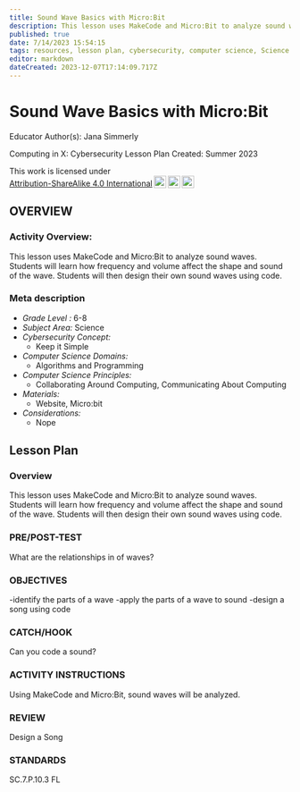 ```yaml
---
title: Sound Wave Basics with Micro:Bit
description: This lesson uses MakeCode and Micro:Bit to analyze sound waves. Students will learn how frequency and volume affect the shape and sound of the wave.  Students will then design their own sound waves using code.
published: true
date: 7/14/2023 15:54:15
tags: resources, lesson plan, cybersecurity, computer science, Science 
editor: markdown
dateCreated: 2023-12-07T17:14:09.717Z
---
```

# Sound Wave Basics with Micro:Bit


Educator Author(s): Jana Simmerly


Computing in X: Cybersecurity Lesson Plan 
Created: Summer 2023


<p xmlns:cc="http://creativecommons.org/ns#" >This work is licensed under <a href="http://creativecommons.org/licenses/by-sa/4.0/?ref=chooser-v1" target="_blank" rel="license noopener noreferrer" style="display:inline-block;">Attribution-ShareAlike 4.0 International<img style="height:22px!important;margin-left:3px;vertical-align:text-bottom;" src="https://mirrors.creativecommons.org/presskit/icons/cc.svg?ref=chooser-v1"><img style="height:22px!important;margin-left:3px;vertical-align:text-bottom;" src="https://mirrors.creativecommons.org/presskit/icons/by.svg?ref=chooser-v1"><img style="height:22px!important;margin-left:3px;vertical-align:text-bottom;" src="https://mirrors.creativecommons.org/presskit/icons/sa.svg?ref=chooser-v1"></a></p>





## OVERVIEW


### Activity Overview:  
This lesson uses MakeCode and Micro:Bit to analyze sound waves. Students will learn how frequency and volume affect the shape and sound of the wave.  Students will then design their own sound waves using code.


### Meta description
+ *Grade Level :* 6-8 
+ *Subject Area:* Science 
+ *Cybersecurity Concept:* 
   + Keep it Simple
+ *Computer Science Domains:*
   + Algorithms and Programming
+ *Computer Science Principles:*
   + Collaborating Around Computing, Communicating About Computing
+ *Materials:* 
   + Website, Micro:bit
+ *Considerations:*
   + Nope


## Lesson Plan
### Overview
This lesson uses MakeCode and Micro:Bit to analyze sound waves. Students will learn how frequency and volume affect the shape and sound of the wave.  Students will then design their own sound waves using code.


### PRE/POST-TEST
What are the relationships in of waves?


### OBJECTIVES
-identify the parts of a wave
-apply the parts of a wave to sound 
-design a song using code


### CATCH/HOOK
Can you code a sound?


### ACTIVITY INSTRUCTIONS
Using MakeCode and Micro:Bit, sound waves will be analyzed.






### REVIEW
Design a Song


### STANDARDS        
SC.7.P.10.3
FL